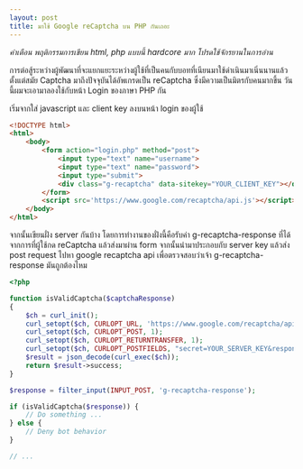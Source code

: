 ```yaml
---
layout: post
title: มาใช้ Google reCaptcha บน PHP กันเถอะ
---
```


*คำเตือน พฤติกรรมการเขียน html, php แบบนี้ hardcore มาก โปรดใช้จักรยานในการอ่าน*

การต่อสู้ระหว่างผู้พัฒนาที่จะแยกแยะระหว่างผู้ใช้ที่เป็นคนกับบอทที่เนียนมาใช้ดำเนินมาเนิ่นนานแล้ว ตั้งแต่สมัย Captcha มาถึงปัจจุบันได้อัพเกรดเป็น reCaptcha ซึ่งมีความเป็นมิตรกับคนมากขึ้น วันนี้ผมจะเอามาลองใช้กับหน้า Login ของภาษา PHP กัน

เริ่มจากใส่ javascript และ client key ลงบนหน้า login ของผู้ใช้

```html
<!DOCTYPE html>
<html>
    <body>
        <form action="login.php" method="post">
            <input type="text" name="username">
            <input type="text" name="password">
            <input type="submit">
            <div class="g-recaptcha" data-sitekey="YOUR_CLIENT_KEY"></div>
        </form>
        <script src='https://www.google.com/recaptcha/api.js'></script>
    </body>
</html>
```

จากนั้นเขียนฝั่ง server กันบ้าง โดยการทำงานของฝั่งนี้คือรับค่า g-recaptcha-response ที่ได้จากการที่ผู้ใช้กด reCaptcha แล้วส่งมาผ่าน form จากนั้นนำมาประกอบกับ server key แล้วส่ง post request ไปหา google recaptcha api เพื่อตรวจสอบว่าเจ้า g-recaptcha-response มันถูกต้องไหม

```php
<?php

function isValidCaptcha($captchaResponse)
{
    $ch = curl_init();
    curl_setopt($ch, CURLOPT_URL, 'https://www.google.com/recaptcha/api/siteverify');
    curl_setopt($ch, CURLOPT_POST, 1);
    curl_setopt($ch, CURLOPT_RETURNTRANSFER, 1);
    curl_setopt($ch, CURLOPT_POSTFIELDS, "secret=YOUR_SERVER_KEY&response={$captchaResponse}");
    $result = json_decode(curl_exec($ch));
    return $result->success;
}

$response = filter_input(INPUT_POST, 'g-recaptcha-response');

if (isValidCaptcha($response)) {
    // Do something ...
} else {
    // Deny bot behavior
}

// ...
```
